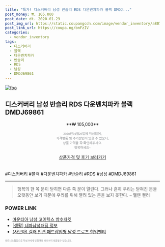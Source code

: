 ```yaml
--- 
title: "특가! 디스커버리 남성 반슬리 RDS 다운벤치파카 블랙 DMDJ..." 
post_money: ₩. 105,000 
post_date: dt. 2020.01.29 
post_img_url: https://static.coupangcdn.com/image/vendor_inventory/a807/832c9cf8e082b62a68f3e41ef4cbada8dc88c7cbbfa3e8f48e0cd1fdeecc.jpg 
post_link_url: https://coupa.ng/bnFzIV 
categories: 
  - vendor_inventory 
tags: 
  - 디스커버리 
  - 블랙 
  - 다운벤치파카 
  - 반슬리 
  - RDS 
  - 남성 
  - DMDJ69861 
--- 
```

[![foo](https://static.coupangcdn.com/image/vendor_inventory/a807/832c9cf8e082b62a68f3e41ef4cbada8dc88c7cbbfa3e8f48e0cd1fdeecc.jpg)](https://coupa.ng/bnFzIV) 

## 디스커버리 남성 반슬리 RDS 다운벤치파카 블랙 DMDJ69861 
<p style="text-align: center;">**₩ 105,000**</p> 
<p style="text-align: center;"><span style="color: #898c8f; font-family: Georgia,Times,serif; font-size: 0.75em;">2020년01월29일에 작성되어, <br>가격변동 및 추가할인이 있을 수 있으니,<br> 상품 가격을 꼭!확인해주세요.<br>행복하세요~</span> 
</p>	 
<div markdown="0" style="text-align: center;"><a href="https://coupa.ng/bnFzIV" class="btn btn--success">상품가격 및 후기 보러가기</a></div> 
<br><br> 
  #디스커버리 #블랙 #다운벤치파카 #반슬리 #RDS #남성 #DMDJ69861 
<hr> 

> 행복의 한 쪽 문이 닫히면 다른 쪽 문이 열린다. 그러나 흔히 우리는 닫혀진 문을 오랫동안 보기 때문에 우리를 위해 열려 있는 문을 보지 못한다. – 헬렌 켈러 


### POWER LINK

* <a href="https://blog.naver.com/santokki14/221787718275" target="_blank">마운티아 남성 고어텍스 방수자켓</a>
* <a href="https://blog.naver.com/fasyy4321/221764203919" target="_blank"> [생활] 네파남성패딩 정보 </a>
* <a href="https://blog.naver.com/fasyy4321/221786296947" target="_blank">(사모아) 컬러 인견 패드삽입형 남성 드로즈 힙업팬티</a>

<span style="color: #898c8f; font-family: Georgia,Times,serif; font-size: 0.55em;">파트너스활동으로 작성자에게 일정액의 커미션이 제공될수 있습니다.</span> 
